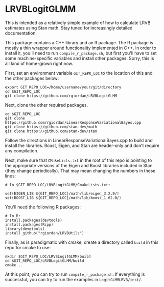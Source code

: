 # LRVBLogitGLMM

This is intended as a relatively simple example of how to calculate LRVB estimates
using Stan math. Stay tuned for increasingly detailed documentation.

This package contains a C++ library and an R package.  The R
package is mostly a thin wrapper around functionality implemented in C++.
In order to install it, you'll need to run ```compile_r_package.sh```,
but first you'll have to set some machine-specific variables and
install other packages.  Sorry, this is all kind of home-grown right now.

First, set an environment variable ```GIT_REPO_LOC``` to the location of
this and the other packages below:

```
export GIT_REPO_LOC=/home/username/your/git/directory
cd $GIT_REPO_LOC
git clone https://github.com/rgiordan/LRVBLogitGLMM
```

Next, clone the other required packages.

```
cd $GIT_REPO_LOC
git clone https://github.com/rgiordan/LinearResponseVariationalBayes.cpp
git clone https://github.com/stan-dev/math
git clone https://github.com/stan-dev/stan
```

Follow the directions in LinearResponseVariationalBayes.cpp to build and
install the libraries.  Boost, Eigen, and Stan are header-only and don't
require any compilation.

Next, make sure that ```CMakeLists.txt``` in the root of this repo
is pointing to the appropriate
versions of the Eigen and Boost libraries included in Stan (they
change periodically).  That may mean changing the numbers in these lines:


```
# In $GIT_REPO_LOC/LRVBLogitGLMM/CmakeLists.txt:

set(EIGEN_LIB ${GIT_REPO_LOC}/math/lib/eigen_3.2.9/)
set(BOOST_LIB ${GIT_REPO_LOC}/math/lib/boost_1.62.0/)
```

You'll need the following R packages:

```
# In R:
install.packages(devtools)
install.packages(Rcpp)
library(devetools)
install_github("rgiordan/LRVBUtils")
```

Finally, as is paradigmatic with cmake, create a directory called ```build```
in this repo for cmake to use:

```
mkdir $GIT_REPO_LOC/LRVBLogitGLMM/build
cd $GIT_REPO_LOC/LRVBLogitGLMM/build
cmake ..
```

At this point, you can try to run ```compile_r_package.sh```.  If everything
is successful, you can try to run the examples in  ```LogitGLMMLRVB/inst/```.
